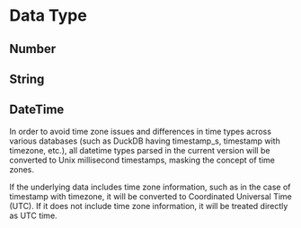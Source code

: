 # Data Type

## Number

## String

## DateTime

In order to avoid time zone issues and differences in time types across various databases (such as DuckDB having timestamp_s, timestamp with timezone, etc.), all datetime types parsed in the current version will be converted to Unix millisecond timestamps, masking the concept of time zones.

If the underlying data includes time zone information, such as in the case of timestamp with timezone, it will be converted to Coordinated Universal Time (UTC). If it does not include time zone information, it will be treated directly as UTC time.
